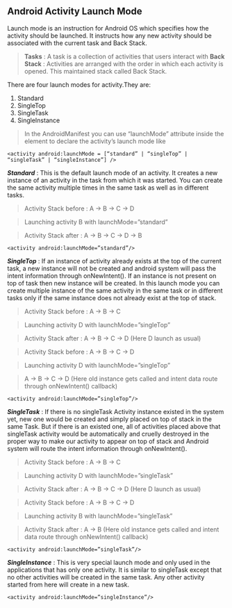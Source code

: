## Android Activity Launch Mode

Launch mode is an instruction for Android OS which specifies how the activity should be launched. It instructs how any new activity should be associated with the current task and Back Stack.
> **Tasks** : A task is a collection of activities that users interact with
> **Back Stack** : Activities are arranged with the order in which each activity is opened. This maintained stack called Back Stack.

There are four launch modes for activity.They are:
1. Standard
2. SingleTop
3. SingleTask
4. SingleInstance

> In the AndroidManifest you can use “launchMode” attribute inside the <activity> element to declare the activity’s launch mode like

    <activity android:launchMode = [“standard” | “singleTop” | “singleTask” | “singleInstance”] />

***Standard*** : This is the default launch mode of an activity. It creates a new instance of an activity in the task from which it was started. You can create the same activity multiple times in the same task as well as in different tasks.

> Activity Stack before : A -> B -> C -> D

> Launching activity B with launchMode=”standard”

> Activity Stack after : A -> B -> C -> D -> B

    <activity android:launchMode=”standard”/>

***SingleTop*** : If an instance of activity already exists at the top of the current task, a new instance will not be created and android system will pass the intent information through onNewIntent(). If an instance is not present on top of task then new instance will be created. In this launch mode you can create multiple instance of the same activity in the same task or in different tasks only if the same instance does not already exist at the top of stack.

> Activity Stack before : A -> B -> C

> Launching activity D with launchMode=”singleTop”

> Activity Stack after : A -> B -> C -> D (Here D launch as usual)

> Activity Stack before : A -> B -> C -> D

> Launching activity D with launchMode=”singleTop”

> A -> B -> C -> D (Here old instance gets called and intent data route through onNewIntent() callback)

    <activity android:launchMode=”singleTop”/>

***SingleTask*** : If there is no singleTask Activity instance existed in the system yet, new one would be created and simply placed on top of stack in the same Task. But if there is an existed one, all of activities placed above that singleTask activity would be automatically and cruelly destroyed in the proper way to make our activity to appear on top of stack and Android system will route the intent information through onNewIntent().

> Activity Stack before : A -> B -> C

> Launching activity D with launchMode=”singleTask”

> Activity Stack after : A -> B -> C -> D (Here D launch as usual)

> Activity Stack before : A -> B -> C -> D

> Launching activity B with launchMode=”singleTask”

> Activity Stack after : A -> B (Here old instance gets called and intent data route through onNewIntent() callback)

    <activity android:launchMode=”singleTask”/>
***SingleInstance*** : This is very special launch mode and only used in the applications that has only one activity. It is similar to singleTask except that no other activities will be created in the same task. Any other activity started from here will create in a new task. 

    <activity android:launchMode=”singleInstance”/>
